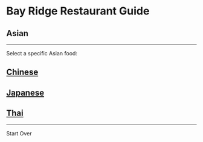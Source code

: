 # Bay Ridge Restaurant Guide
## Asian
---
Select a specific Asian food:
## [Chinese](chinese.md)
## [Japanese](japense.md)
## [Thai](thai.md)
---
Start Over
